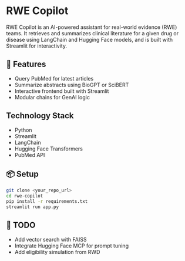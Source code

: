 # RWE Copilot

RWE Copilot is an AI-powered assistant for real-world evidence (RWE) teams. It retrieves and summarizes clinical literature for a given drug or disease using LangChain and Hugging Face models, and is built with Streamlit for interactivity.

## 🚀 Features

- Query PubMed for latest articles
- Summarize abstracts using BioGPT or SciBERT
- Interactive frontend built with Streamlit
- Modular chains for GenAI logic

## Technology Stack

- Python
- Streamlit
- LangChain
- Hugging Face Transformers
- PubMed API

## 📦 Setup

```bash
git clone <your_repo_url>
cd rwe-copilot
pip install -r requirements.txt
streamlit run app.py
```

## 📄 TODO

- Add vector search with FAISS
- Integrate Hugging Face MCP for prompt tuning
- Add eligibility simulation from RWD
